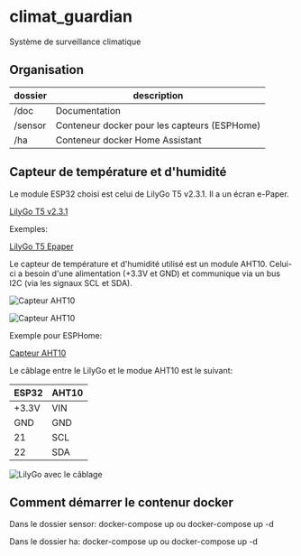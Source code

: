 # climat_guardian

Système de surveillance climatique

## Organisation

| dossier | description                                  |
|---------|----------------------------------------------|
| /doc    | Documentation                                |
| /sensor | Conteneur docker pour les capteurs (ESPHome) |
| /ha     | Conteneur docker Home Assistant              |

## Capteur de température et d'humidité

Le module ESP32 choisi est celui de LilyGo T5 v2.3.1. Il a un écran e-Paper.

[LilyGo T5 v2.3.1](https://www.lilygo.cc/products/t5-v2-3-1)

Exemples:

[LilyGo T5 Epaper](https://github.com/Xinyuan-LilyGO/LilyGo-T5-Epaper-Series)

Le capteur de température et d'humidité utilisé est un module AHT10. 
Celui-ci a besoin d'une alimentation (+3.3V et GND) et communique via un bus I2C (via les signaux SCL et SDA). 

![Capteur AHT10](doc/image/AHT10_IMG1.jpg)

![Capteur AHT10](doc/image/AHT10_IMG2.jpg)

Exemple pour ESPHome:

[Capteur AHT10](https://esphome.io/components/sensor/aht10.html)

Le câblage entre le LilyGo et le modue AHT10 est le suivant:

|ESP32  |AHT10|
|-------|-----|
| +3.3V | VIN |
| GND   | GND |
| 21    | SCL |
| 22    | SDA |

![LilyGo avec le câblage](doc/image/LILYGO_T5_BOT.jpg)

## Comment démarrer le contenur docker

Dans le dossier sensor:
  docker-compose up ou docker-compose up -d 

Dans le dossier ha:
  docker-compose up ou docker-compose up -d 
